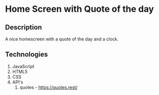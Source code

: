 # Home Screen with Quote of the day

## Description

A nice homescreen with a quote of the day and a clock.

## Technologies

1. JavaScript
2. HTML5
3. CSS
4. API's
   1. quotes - https://quotes.rest/
